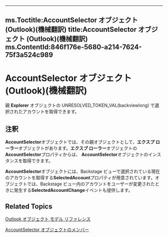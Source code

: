 

---
ms.Toctitle:AccountSelector オブジェクト (Outlook)(機械翻訳)
title:AccountSelector オブジェクト (Outlook)(機械翻訳)
ms.ContentId:846f176e-5680-a214-7624-75f3a524c989
---
# AccountSelector オブジェクト (Outlook)(機械翻訳)




親 **Explorer** オブジェクトの UNRESOLVED_TOKEN_VAL(backviewlong) で選択されたアカウントを取得できます。

## 注釈
**AccountSelector**オブジェクトでは、その親オブジェクトとして、**エクスプ ローラー**オブジェクトがあります。**エクスプ ローラー**オブジェクトの**AccountSelector**プロパティからは、 **AccountSelector**オブジェクトのインスタンスを取得できます。



**AccountSelector**オブジェクトには、Backstage ビューで選択されている現在のアカウントを取得する**SelectedAccount**プロパティが用意されています。オブジェクトでは、Backstage ビュー内のアカウントをユーザーが変更されたときに発生する**SelectedAccountChange**イベントも提供します。



## Related Topics

[Outlook オブジェクト モデル リファレンス](73221b13-d8d8-99b8-3394-b95dbbfd5ddc.md)

[AccountSelector オブジェクトのメンバー](cee14ad4-2d90-eef1-efb0-64b0fb8a912f.md)




